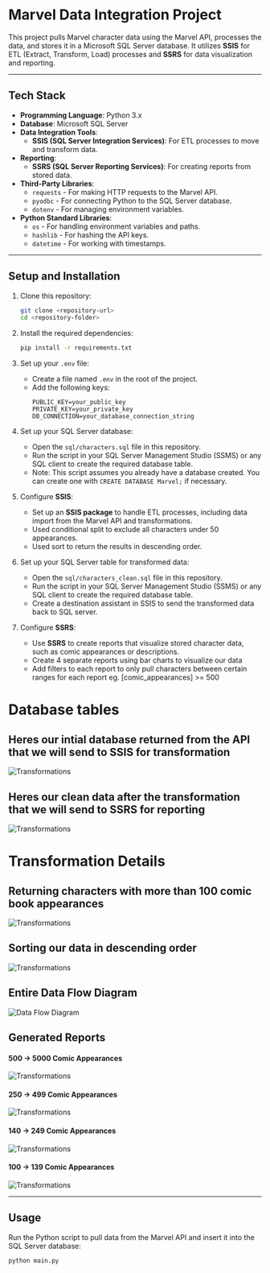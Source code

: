 # Marvel Data Integration Project

This project pulls Marvel character data using the Marvel API, processes the data, and stores it in a Microsoft SQL Server database. It utilizes **SSIS** for ETL (Extract, Transform, Load) processes and **SSRS** for data visualization and reporting.

---

## Tech Stack

- **Programming Language**: Python 3.x
- **Database**: Microsoft SQL Server
- **Data Integration Tools**:
  - **SSIS (SQL Server Integration Services)**: For ETL processes to move and transform data.
- **Reporting**:
  - **SSRS (SQL Server Reporting Services)**: For creating reports from stored data.
- **Third-Party Libraries**:
  - `requests` - For making HTTP requests to the Marvel API.
  - `pyodbc` - For connecting Python to the SQL Server database.
  - `dotenv` - For managing environment variables.
- **Python Standard Libraries**:
  - `os` - For handling environment variables and paths.
  - `hashlib` - For hashing the API keys.
  - `datetime` - For working with timestamps.

---

## Setup and Installation

1. Clone this repository:

   ```bash
   git clone <repository-url>
   cd <repository-folder>
   ```

2. Install the required dependencies:

   ```bash
   pip install -r requirements.txt
   ```

3. Set up your `.env` file:

   - Create a file named `.env` in the root of the project.
   - Add the following keys:
     ```env
     PUBLIC_KEY=your_public_key
     PRIVATE_KEY=your_private_key
     DB_CONNECTION=your_database_connection_string
     ```

4. Set up your SQL Server database:

   - Open the `sql/characters.sql` file in this repository.
   - Run the script in your SQL Server Management Studio (SSMS) or any SQL client to create the required database table.
   - Note: This script assumes you already have a database created. You can create one with `CREATE DATABASE Marvel;` if necessary.

5. Configure **SSIS**:

   - Set up an **SSIS package** to handle ETL processes, including data import from the Marvel API and transformations.
   - Used conditional split to exclude all characters under 50 appearances.
   - Used sort to return the results in descending order.

6. Set up your SQL Server table for transformed data:

   - Open the `sql/characters_clean.sql` file in this repository.
   - Run the script in your SQL Server Management Studio (SSMS) or any SQL client to create the required database table.
   - Create a destination assistant in SSIS to send the transformed data back to SQL server.

7. Configure **SSRS**:

   - Use **SSRS** to create reports that visualize stored character data, such as comic appearances or descriptions.
   - Create 4 separate reports using bar charts to visualize our data
   - Add filters to each report to only pull characters between certain ranges for each report eg. [comic_appearances] >= 500

# Database tables

## Heres our intial database returned from the API that we will send to SSIS for transformation

![Transformations](screenshots/Database/initial_db.png)

## Heres our clean data after the transformation that we will send to SSRS for reporting

![Transformations](screenshots/Database/cleaned_db.png)

# Transformation Details

## Returning characters with more than 100 comic book appearances

![Transformations](screenshots/SSIS/transformations.png)

## Sorting our data in descending order

![Transformations](screenshots/SSIS/sort.png)

## Entire Data Flow Diagram

![Data Flow Diagram](screenshots/SSIS/data_flow_diagram.png)

## Generated Reports

#### 500 -> 5000 Comic Appearances

![Transformations](screenshots/Reports/500.png)

#### 250 -> 499 Comic Appearances

![Transformations](screenshots/Reports/250.png)

#### 140 -> 249 Comic Appearances

![Transformations](screenshots/Reports/140.png)

#### 100 -> 139 Comic Appearances

![Transformations](screenshots/Reports/100.png)

---

## Usage

Run the Python script to pull data from the Marvel API and insert it into the SQL Server database:

```bash
python main.py
```
